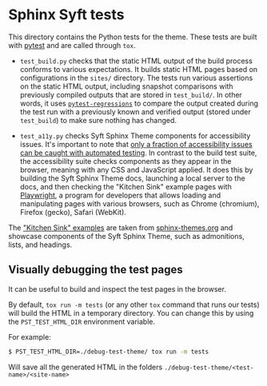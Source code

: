 # Sphinx Syft tests

This directory contains the Python tests for the theme. These tests are built with [pytest](https://docs.pytest.org/en/stable/) and are called through `tox`.

- `test_build.py` checks that the static HTML output of the build process conforms
  to various expectations. It builds static HTML pages based on configurations in
  the `sites/` directory. The tests run various assertions on the static HTML
  output, including snapshot comparisons with previously compiled outputs that are
  stored in `test_build/`. In other words, it uses
  [`pytest-regressions`](https://pytest-regressions.readthedocs.io/) to compare
  the output created during the test run with a previously known and verified output
  (stored under `test_build`) to make sure nothing has changed.

- `test_a11y.py` checks Syft Sphinx Theme components for accessibility issues.
  It's important to note that [only a fraction of accessibility issues can be
  caught with automated
  testing](https://accessibility.blog.gov.uk/2017/02/24/what-we-found-when-we-tested-tools-on-the-worlds-least-accessible-webpage/).
  In contrast to the build test suite, the accessibility suite checks components as
  they appear in the browser, meaning with any CSS and JavaScript applied. It does
  this by building the Syft Sphinx Theme docs, launching a local server to the
  docs, and then checking the "Kitchen Sink" example pages with
  [Playwright](https://playwright.dev), a program for developers that allows
  loading and manipulating pages with various browsers, such as Chrome (chromium),
  Firefox (gecko), Safari (WebKit).

The ["Kitchen Sink" examples](https://sphinx-syft-theme.readthedocs.io/en/stable/examples/kitchen-sink/index.html)
are taken from [sphinx-themes.org](https://sphinx-themes.org/) and showcase
components of the Syft Sphinx Theme, such as admonitions, lists, and headings.

## Visually debugging the test pages

It can be useful to build and inspect the test pages in the browser.

By default, `tox run -m tests` (or any other `tox` command that runs our tests) will build the HTML in a temporary directory.
You can change this by using the `PST_TEST_HTML_DIR` environment variable.

For example:

```bash
$ PST_TEST_HTML_DIR=./debug-test-theme/ tox run -m tests
```

Will save all the generated HTML in the folders `./debug-test-theme/<test-name>/<site-name>`
